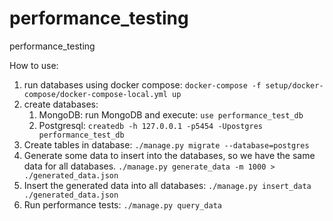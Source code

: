 # performance_testing
performance_testing

How to use:
1) run databases using docker compose: `docker-compose -f setup/docker-compose/docker-compose-local.yml up`
2) create databases:
   1) MongoDB: run MongoDB and execute: `use performance_test_db`
   2) Postgresql: `createdb -h 127.0.0.1 -p5454 -Upostgres performance_test_db `
3) Create tables in database: `./manage.py migrate --database=postgres`
4) Generate some data to insert into the databases, so we have the same data for all databases. `./manage.py generate_data -m 1000 > ./generated_data.json`
5) Insert the generated data into all databases: `./manage.py insert_data ./generated_data.json`
6) Run performance tests: `./manage.py query_data`